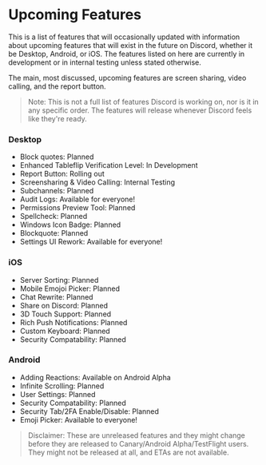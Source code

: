 <!-- TITLE: Upcoming Features -->
<!-- SUBTITLE: A quick summary of Upcoming Features -->

# Upcoming Features
This is a list of features that will occasionally updated with information about upcoming features that will exist in the future on Discord, whether it be Desktop, Android, or iOS. The features listed on here are currently in development or in internal testing unless stated otherwise.

The main, most discussed, upcoming features are screen sharing, video calling, and the report button.

> Note: This is not a full list of features Discord is working on, nor is it in any specific order. The features will release whenever Discord feels like they're ready.

### Desktop
* Block quotes: Planned
* Enhanced Tableflip Verification Level: In Development
* Report Button: Rolling out
* Screensharing & Video Calling: Internal Testing
* Subchannels: Planned
* Audit Logs: Available for everyone!
* Permissions Preview Tool: Planned
* Spellcheck: Planned
* Windows Icon Badge: Planned
* Blockquote: Planned
* Settings UI Rework: Available for everyone!

### iOS
* Server Sorting: Planned
* Mobile Emojoi Picker: Planned
* Chat Rewrite: Planned
* Share on Discord: Planned
* 3D Touch Support: Planned
* Rich Push Notifications: Planned
* Custom Keyboard: Planned
* Security Compatability: Planned

### Android
* Adding Reactions: Available on Android Alpha
* Infinite Scrolling: Planned
* User Settings: Planned
* Security Compatability: Planned
* Security Tab/2FA Enable/Disable: Planned
* Emoji Picker: Available to everyone!

> Disclaimer: These are unreleased features and they might change before they are released to Canary/Android Alpha/TestFlight users. They might not be released at all, and  ETAs are not available.